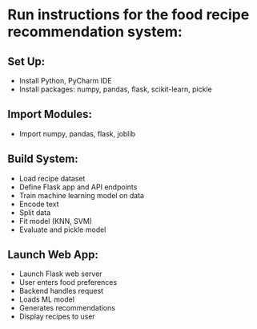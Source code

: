 # Run instructions for the food recipe recommendation system:
## Set Up:
- Install Python, PyCharm IDE
- Install packages: numpy, pandas, flask, scikit-learn, pickle

## Import Modules:
- Import numpy, pandas, flask, joblib

## Build System:
- Load recipe dataset
- Define Flask app and API endpoints
- Train machine learning model on data
- Encode text
- Split data
- Fit model (KNN, SVM)
- Evaluate and pickle model

## Launch Web App:
- Launch Flask web server
- User enters food preferences
- Backend handles request
- Loads ML model
- Generates recommendations
- Display recipes to user